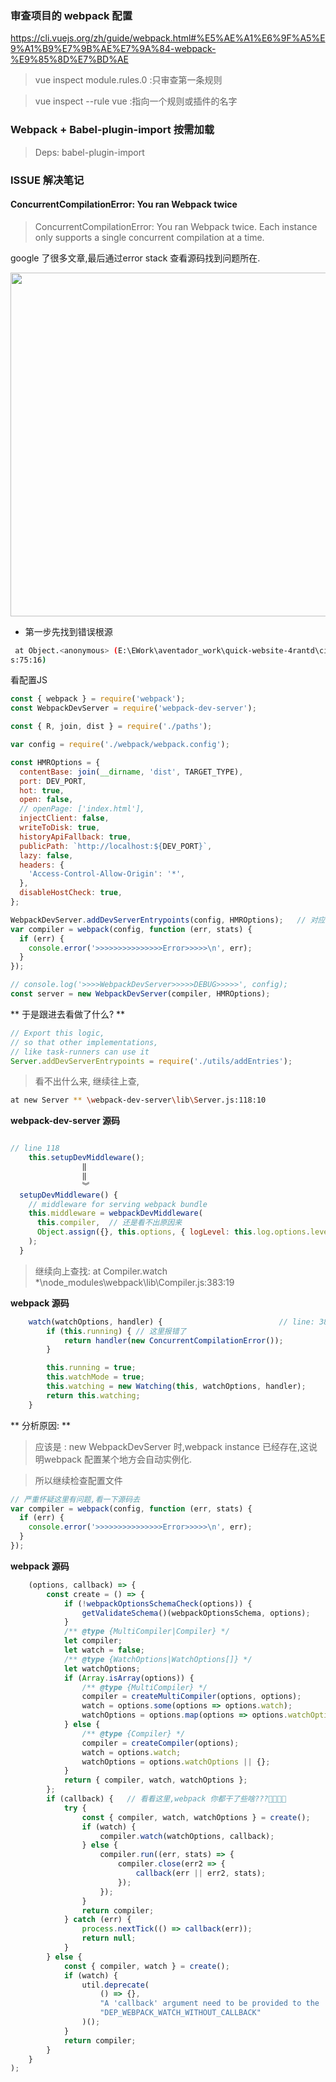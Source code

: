 
### 审查项目的 webpack 配置

https://cli.vuejs.org/zh/guide/webpack.html#%E5%AE%A1%E6%9F%A5%E9%A1%B9%E7%9B%AE%E7%9A%84-webpack-%E9%85%8D%E7%BD%AE

> vue inspect module.rules.0  :只审查第一条规则

> vue inspect --rule vue :指向一个规则或插件的名字

### Webpack + Babel-plugin-import 按需加载

> Deps: babel-plugin-import


### ISSUE 解决笔记

#### ConcurrentCompilationError: You ran Webpack twice

> ConcurrentCompilationError: You ran Webpack twice. Each instance only supports a single concurrent compilation at a time.

google 了很多文章,最后通过error stack 查看源码找到问题所在.

<div align="center">
    <img width="550px" src="/assets/img/webpack-error-210625.png" />
</div>

 - 第一步先找到错误根源

```bash
 at Object.<anonymous> (E:\EWork\aventador_work\quick-website-4rantd\ci\webserve.j
s:75:16)
```
 
看配置JS 

```javascript
const { webpack } = require('webpack');
const WebpackDevServer = require('webpack-dev-server');

const { R, join, dist } = require('./paths');

var config = require('./webpack/webpack.config');

const HMROptions = {
  contentBase: join(__dirname, 'dist', TARGET_TYPE),
  port: DEV_PORT,
  hot: true,
  open: false,
  // openPage: ['index.html'],
  injectClient: false,
  writeToDisk: true,
  historyApiFallback: true,
  publicPath: `http://localhost:${DEV_PORT}`,
  lazy: false,
  headers: {
    'Access-Control-Allow-Origin': '*',
  },
  disableHostCheck: true,
};

WebpackDevServer.addDevServerEntrypoints(config, HMROptions);   // 对应报错 line 75:16
var compiler = webpack(config, function (err, stats) {
  if (err) {
    console.error('>>>>>>>>>>>>>>>Error>>>>>\n', err);
  }
});

// console.log('>>>>WebpackDevServer>>>>>DEBUG>>>>>', config);
const server = new WebpackDevServer(compiler, HMROptions);
```

** 于是跟进去看做了什么? ** 

```javascript
// Export this logic,
// so that other implementations,
// like task-runners can use it
Server.addDevServerEntrypoints = require('./utils/addEntries');

```

> 看不出什么来, 继续往上查, 

```bash
at new Server ** \webpack-dev-server\lib\Server.js:118:10
```

**webpack-dev-server 源码**

```javascript

// line 118
    this.setupDevMiddleware();
                ‖
                ‖
                ︾
  setupDevMiddleware() {
    // middleware for serving webpack bundle
    this.middleware = webpackDevMiddleware(
      this.compiler,  // 还是看不出原因来
      Object.assign({}, this.options, { logLevel: this.log.options.level })
    );
  }
```

> 继续向上查找:  at Compiler.watch *\node_modules\webpack\lib\Compiler.js:383:19

**webpack 源码**

```javascript
	watch(watchOptions, handler) {                          // line: 383
		if (this.running) { // 这里报错了
			return handler(new ConcurrentCompilationError());
		}

		this.running = true;
		this.watchMode = true;
		this.watching = new Watching(this, watchOptions, handler);
		return this.watching;
	}
```

** 分析原因: **
> 应该是 : new WebpackDevServer 时,webpack instance 已经存在,这说明webpack 配置某个地方会自动实例化. 

> 所以继续检查配置文件

```javascript
// 严重怀疑这里有问题,看一下源码去
var compiler = webpack(config, function (err, stats) {
  if (err) {
    console.error('>>>>>>>>>>>>>>>Error>>>>>\n', err);
  }
});
```

**webpack 源码**

```javascript
	(options, callback) => {
		const create = () => {
			if (!webpackOptionsSchemaCheck(options)) {
				getValidateSchema()(webpackOptionsSchema, options);
			}
			/** @type {MultiCompiler|Compiler} */
			let compiler;
			let watch = false;
			/** @type {WatchOptions|WatchOptions[]} */
			let watchOptions;
			if (Array.isArray(options)) {
				/** @type {MultiCompiler} */
				compiler = createMultiCompiler(options, options);
				watch = options.some(options => options.watch);
				watchOptions = options.map(options => options.watchOptions || {});
			} else {
				/** @type {Compiler} */
				compiler = createCompiler(options);
				watch = options.watch;
				watchOptions = options.watchOptions || {};
			}
			return { compiler, watch, watchOptions };
		};
		if (callback) {   // 看看这里,webpack 你都干了些啥???🤢🤢🤢🤢
			try {
				const { compiler, watch, watchOptions } = create();
				if (watch) {
					compiler.watch(watchOptions, callback);
				} else {
					compiler.run((err, stats) => {
						compiler.close(err2 => {
							callback(err || err2, stats);
						});
					});
				}
				return compiler;
			} catch (err) {
				process.nextTick(() => callback(err));
				return null;
			}
		} else {
			const { compiler, watch } = create();
			if (watch) {
				util.deprecate(
					() => {},
					"A 'callback' argument need to be provided to the 'webpack(options, callback)' function when the 'watch' option is set. There is no way to handle the 'watch' option without a callback.",
					"DEP_WEBPACK_WATCH_WITHOUT_CALLBACK"
				)();
			}
			return compiler;
		}
	}
);
```
